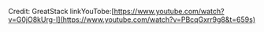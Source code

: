 Credit: GreatStack linkYouTobe:[https://www.youtube.com/watch?v=G0jO8kUrg-I](https://www.youtube.com/watch?v=PBcqGxrr9g8&t=659s)
